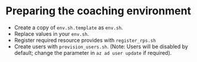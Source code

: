 # Preparing the coaching environment

- Create a copy of `env.sh.template` as `env.sh`.
- Replace values in your `env.sh`.
- Register required resource provides with `register_rps.sh`
- Create users with `provision_users.sh`. (Note: Users will be disabled by default; change the parameter in `az ad user update` if required).